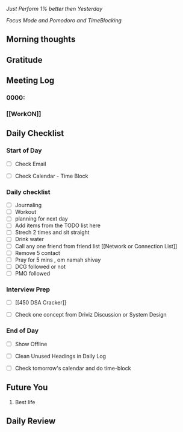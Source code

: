 *Just Perform 1% better then Yesterday*
 
 *Focus Mode and Pomodoro and TimeBlocking* 



## Morning thoughts

## Gratitude

## Meeting Log

### 0000:
### [[WorkON]]

## Daily Checklist 

### Start of Day

- [ ] Check Email

- [ ] Check Calendar - Time Block


### Daily checklist

- [ ] Journaling
- [ ] Workout
- [ ] planning for next day
- [ ] Add items from the TODO list here
- [ ] Strech 2 times and sit straight
- [ ] Drink water 
- [ ] Call any one friend from friend list [[Network or Connection List]]
- [ ] Remove 5 contact
- [ ] Pray for 5 mins , om namah shivay
- [ ] DCG followed or not 
- [ ] PMO followed

### Interview Prep
- [ ] [[450 DSA Cracker]]
- [ ] Check one concept from Driviz Discussion or System Design 


### End of Day

- [ ] Show Offline

- [ ] Clean Unused Headings in Daily Log

- [ ] Check tomorrow's calendar and do time-block


## Future You
1. Best life 
## Daily Review  

